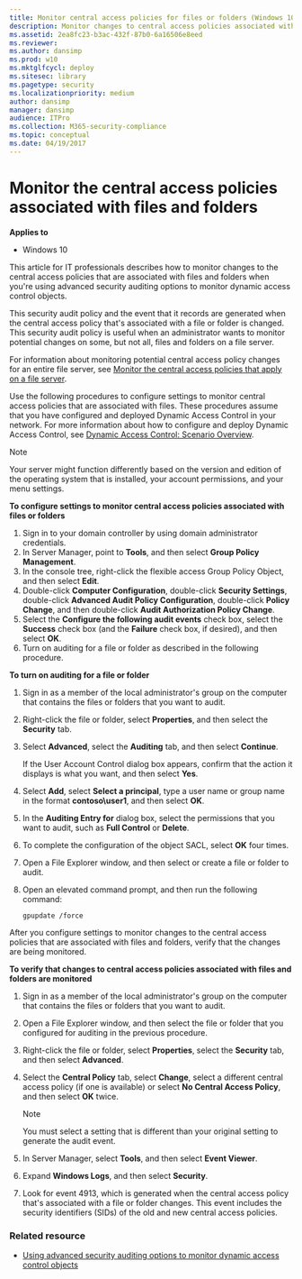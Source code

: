 ```yaml
---
title: Monitor central access policies for files or folders (Windows 10)
description: Monitor changes to central access policies associated with files and folders, when using advanced security auditing options for dynamic access control objects.
ms.assetid: 2ea8fc23-b3ac-432f-87b0-6a16506e8eed
ms.reviewer:
ms.author: dansimp
ms.prod: w10
ms.mktglfcycl: deploy
ms.sitesec: library
ms.pagetype: security
ms.localizationpriority: medium
author: dansimp
manager: dansimp
audience: ITPro
ms.collection: M365-security-compliance
ms.topic: conceptual
ms.date: 04/19/2017
---
```


# Monitor the central access policies associated with files and folders

**Applies to**
-   Windows 10

This article for IT professionals describes how to monitor changes to the central access policies that are associated with files and folders when you're using advanced security auditing options to monitor dynamic access control objects.

This security audit policy and the event that it records are generated when the central access policy that's associated with a file or folder is changed. This security audit policy is useful when an administrator wants to monitor potential changes on some, but not all, files and folders on a file server.

For information about monitoring potential central access policy changes for an entire file server, see [Monitor the central access policies that apply on a file server](monitor-the-central-access-policies-that-apply-on-a-file-server.md).

Use the following procedures to configure settings to monitor central access policies that are associated with files. These procedures assume that you have configured and deployed Dynamic Access Control in your network. For more information about how to configure and deploy Dynamic Access Control, see [Dynamic Access Control: Scenario Overview](https://technet.microsoft.com/library/hh831717.aspx).

> [!NOTE]
> Your server might function differently based on the version and edition of the operating system that is installed, your account permissions, and your menu settings.

**To configure settings to monitor central access policies associated with files or folders**

1.  Sign in to your domain controller by using domain administrator credentials.
2.  In Server Manager, point to **Tools**, and then select **Group Policy Management**.
3.  In the console tree, right-click the flexible access Group Policy Object, and then select **Edit**.
4.  Double-click **Computer Configuration**, double-click **Security Settings**, double-click **Advanced Audit Policy Configuration**, double-click **Policy Change**, and then double-click **Audit Authorization Policy Change**.
5.  Select the **Configure the following audit events** check box, select the **Success** check box (and the **Failure** check box, if desired), and then select **OK**.
6.  Turn on auditing for a file or folder as described in the following procedure.

**To turn on auditing for a file or folder**

1.  Sign in as a member of the local administrator's group on the computer that contains the files or folders that you want to audit.
2.  Right-click the file or folder, select **Properties**, and then select the **Security** tab.
3.  Select **Advanced**, select the **Auditing** tab, and then select **Continue**.

    If the User Account Control dialog box appears, confirm that the action it displays is what you want, and then select **Yes**.

4.  Select **Add**, select **Select a principal**, type a user name or group name in the format **contoso\\user1**, and then select **OK**.
5.  In the **Auditing Entry for** dialog box, select the permissions that you want to audit, such as **Full Control** or **Delete**.
6.  To complete the configuration of the object SACL, select **OK** four times.
7.  Open a File Explorer window, and then select or create a file or folder to audit.
8.  Open an elevated command prompt, and then run the following command:

    `gpupdate /force`

After you configure settings to monitor changes to the central access policies that are associated with files and folders, verify that the changes are being monitored.

**To verify that changes to central access policies associated with files and folders are monitored**

1.  Sign in as a member of the local administrator's group on the computer that contains the files or folders that you want to audit.
2.  Open a File Explorer window, and then select the file or folder that you configured for auditing in the previous procedure.
3.  Right-click the file or folder, select **Properties**, select the **Security** tab, and then select **Advanced**.
4.  Select the **Central Policy** tab, select **Change**, select a different central access policy (if one is available) or select **No Central Access Policy**, and then select **OK** twice.
    > [!NOTE]
    > You must select a setting that is different than your original setting to generate the audit event.

5.  In Server Manager, select **Tools**, and then select **Event Viewer**.
6.  Expand **Windows Logs**, and then select **Security**.
7.  Look for event 4913, which is generated when the central access policy that's associated with a file or folder changes. This event includes the security identifiers (SIDs) of the old and new central access policies.

### Related resource

- [Using advanced security auditing options to monitor dynamic access control objects](using-advanced-security-auditing-options-to-monitor-dynamic-access-control-objects.md)
